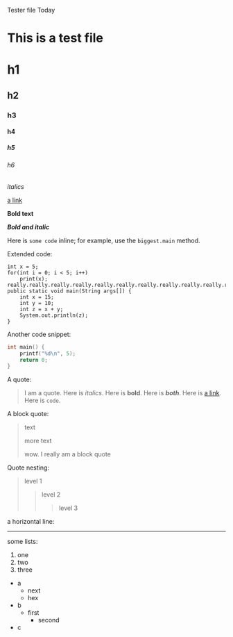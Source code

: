 Tester file
Today
# This is a test file

# h1

## h2

### h3

#### h4

##### h5

###### h6

*italics*

[a link](www.google.com)

**Bold text**

***Bold and italic***

Here is `some code` inline; for example, use the `biggest.main` method.

Extended code:

```text
int x = 5;
for(int i = 0; i < 5; i++)
    print(x);
really.really.really.really.really.really.really.really.really.really.really.really.really.really.really.really.long.to.see.scrooll
public static void main(String args[]) {
    int x = 15;
    int y = 10;
    int z = x + y;
    System.out.println(z);
} 
```

Another code snippet:

```c
int main() {
    printf("%d\n", 5);
    return 0;
} 
```

A quote:

> I am a quote.
> Here is *italics*.
> Here is **bold**.
> Here is ***both***.
> Here is [a link](www.google.com).
> Here is `code`.

A block quote:

> text
>
> more text
>
> wow. I really am a block quote

Quote nesting:

> level 1
>> level 2
>>> level 3

a horizontal line:

---

some lists:

1. one
2. two
3. three

- a
    - next
    - hex
- b
    - first
        - second
- c

